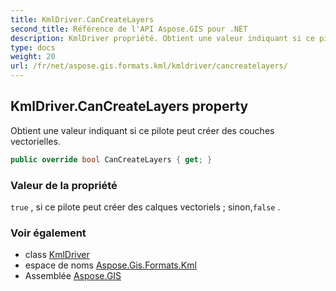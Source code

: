```yaml
---
title: KmlDriver.CanCreateLayers
second_title: Référence de l'API Aspose.GIS pour .NET
description: KmlDriver propriété. Obtient une valeur indiquant si ce pilote peut créer des couches vectorielles.
type: docs
weight: 20
url: /fr/net/aspose.gis.formats.kml/kmldriver/cancreatelayers/
---
```

## KmlDriver.CanCreateLayers property

Obtient une valeur indiquant si ce pilote peut créer des couches vectorielles.

```csharp
public override bool CanCreateLayers { get; }
```

### Valeur de la propriété

`true` , si ce pilote peut créer des calques vectoriels ; sinon,`false` .

### Voir également

* class [KmlDriver](../)
* espace de noms [Aspose.Gis.Formats.Kml](../../kmldriver/)
* Assemblée [Aspose.GIS](../../../)


